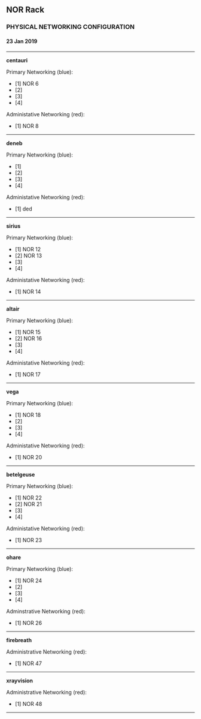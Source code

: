 ## NOR Rack
### PHYSICAL NETWORKING CONFIGURATION
#### 23 Jan 2019

---

**centauri**

Primary Networking (blue):
 - [1] NOR 6
 - [2] 
 - [3]
 - [4]

Administative Networking (red):
 - [1] NOR 8

---

**deneb**

Primary Networking (blue):
 - [1]
 - [2]
 - [3]
 - [4]

Administative Networking (red):
 - [1] ded

---

**sirius**

Primary Networking (blue):
 - [1] NOR 12
 - [2] NOR 13
 - [3]
 - [4]

Administative Networking (red):
 - [1] NOR 14

---

**altair**

Primary Networking (blue):
 - [1] NOR 15
 - [2] NOR 16
 - [3]
 - [4]

Administative Networking (red):
 - [1] NOR 17

---

**vega**

Primary Networking (blue):
 - [1] NOR 18
 - [2]  
 - [3]
 - [4]

Administative Networking (red):
 - [1] NOR 20

---

**betelgeuse**

Primary Networking (blue):
 - [1] NOR 22
 - [2] NOR 21
 - [3]
 - [4]

Administative Networking (red):
 - [1] NOR 23

---

**ohare**

Primary Networking (blue):
 - [1] NOR 24
 - [2] 
 - [3] 
 - [4] 

Adminstrative Networking (red):
 - [1] NOR 26
---

**firebreath**

Administrative Networking (red):
 - [1] NOR 47

---

**xrayvision**

Administrative Networking (red):
 - [1] NOR 48
---
